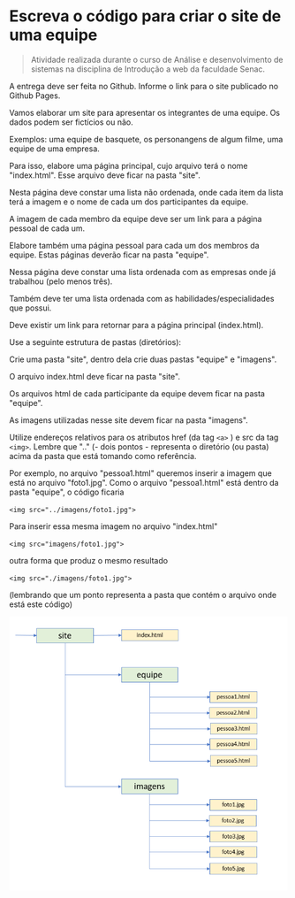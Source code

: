# Escreva o código para criar o site de uma equipe

> Atividade realizada durante o curso de Análise e desenvolvimento de sistemas na disciplina de Introdução a web da faculdade Senac.

A entrega deve ser feita no Github. Informe o link para o site publicado no Github Pages.

Vamos elaborar um site para apresentar os integrantes de uma equipe. Os dados podem ser fictícios ou não.

Exemplos: uma equipe de basquete, os personangens de algum filme, uma equipe de uma empresa.

Para isso, elabore uma página principal, cujo arquivo terá o nome "index.html". Esse arquivo deve ficar na pasta "site".

Nesta página deve constar uma lista não ordenada, onde cada item da lista terá a imagem e o nome de cada um dos participantes da equipe.

A imagem de cada membro da equipe deve ser um link para a página pessoal de cada um.


Elabore também uma página pessoal para cada um dos membros da equipe. Estas páginas deverão ficar na pasta "equipe". 

Nessa página deve constar uma lista ordenada com as empresas onde já trabalhou (pelo menos três).

Também deve ter uma lista ordenada com as habilidades/especialidades que possui.

Deve existir um link para retornar para a página principal (index.html).


Use a seguinte estrutura de pastas (diretórios):

Crie uma pasta "site", dentro dela crie duas pastas "equipe" e "imagens".

O arquivo index.html deve ficar na pasta "site".

Os arquivos html de cada participante da equipe devem ficar na pasta "equipe".

As imagens utilizadas nesse site devem ficar na pasta "imagens".

Utilize endereços relativos para os atributos href (da tag `<a>` ) e src da tag `<img>`. Lembre que ".." (- dois pontos - representa o diretório (ou pasta) acima da pasta que está tomando como referência.

Por exemplo, no arquivo "pessoa1.html" queremos inserir a imagem que está no arquivo "foto1.jpg". Como o arquivo "pessoa1.html" está dentro da pasta "equipe", o código ficaria

`<img src="../imagens/foto1.jpg">`

Para inserir essa mesma imagem no arquivo "index.html"

`<img src="imagens/foto1.jpg">`

outra forma que produz o mesmo resultado

`<img src="./imagens/foto1.jpg">`

(lembrando que um ponto representa a pasta que contém o arquivo onde está este código)


![Exemplo de como deve ser o diretório](/site/imagens/exercicio-site-equipe.png)